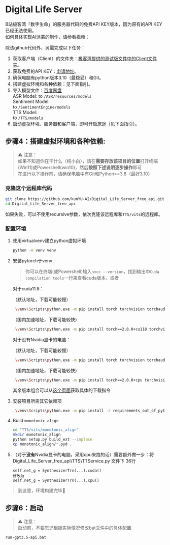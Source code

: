 # Digital Life Server
B站极客湾「数字生命」的服务器代码的免费API KEY版本，因为原有的API KEY已经无法使用。  
如何具体实现AI派蒙的制作，请参看视频：[]()

除该github代码外，另需完成以下任务：
1. 获取客户端（Client）的文件夹：[极客湾提供的测试版文件中的Client文件夹](https://www.123pan.com/s/MjA7Vv-m82i.html)。
2. 获取免费的API KEY：[申请地址](https://github.com/chatanywhere/GPT_API_free)。
3. 确保电脑有python版本3.10（最稳妥）和Git。
4. 搭建虚拟环境和各种依赖：见下面指引。
5. 导入模型文件：[百度网盘](https://pan.baidu.com/s/1EnHDPADNdhDl71x_DHeElg?pwd=75gr)  
   ASR Model:
   to `/ASR/resources/models`  
   Sentiment Model:  
   to `/SentimentEngine/models`  
   TTS Model:  
   to `/TTS/models`
6. 启动虚拟环境、服务器和客户端，即可开启旅途（见下面指引）。

## 步骤4：搭建虚拟环境和各种依赖:
> ⚠ 注意：  
> 如果不知道你在干什么（纯小白），请在**需要存放该项目的位置**打开终端(Win11)或Powershell(win10)，然后**按照下述说明逐步操作**即可  
> 在进行以下操作前，请确保电脑中有Git和Python>=3.8（最好3.10）

### 克隆这个远程库代码
```bash
git clone https://github.com/kunYU-AI/Digital_Life_Server_free_api.git --recursive
cd Digital_Life_Server_free_api
```
如果失败，可以不使用recursive参数，依次克隆该远程库和`TTS/vits`的远程库。

### 配置环境
1. 使用virtualvenv建立python虚拟环境
   ```bash
   python -m venv venv
   ```
2. 安装pytorch于venv

   > 你可以在终端(或Powershell)输入`nvcc --version`，找到输出中`Cuda compilation tools`一行来查看cuda版本。或者

   对于cuda11.8： 

   （默认地址，下载可能较慢）
   ```bash
   .\venv\Scripts\python.exe -m pip install torch torchvision torchaudio --index-url https://download.pytorch.org/whl/cu118
   ```
   （国内加速地址，下载可能较快）
   ```bash
   .\venv\Scripts\python.exe -m pip install torch==2.0.0+cu118 torchvision torchaudio -f https://mirror.sjtu.edu.cn/pytorch-wheels/torch_stable.html
   ```

   对于没有Nvidia显卡的电脑：

   （默认地址，下载可能较慢）
   ```bash
   .\venv\Scripts\python.exe -m pip install torch torchvision torchaudio
   ```
   （国内加速地址，下载可能较快）
   ```bash
   .\venv\Scripts\python.exe -m pip install torch==2.0.0+cpu torchvision torchaudio -f https://mirror.sjtu.edu.cn/pytorch-wheels/torch_stable.html

   ```
   其余版本组合可以从[这个页面](https://pytorch.org/get-started/locally)获取具体的下载指令  
3. 安装项目所需其它依赖项
   ```bash
   .\venv\Scripts\python.exe -m pip install -r requirements_out_of_pytorch.txt -i https://pypi.tuna.tsinghua.edu.cn/simple
   ```
4. Build `monotonic_align`
   ```bash
   cd "TTS/vits/monotonic_align"
   mkdir monotonic_align
   python setup.py build_ext --inplace
   cp monotonic_align/*.pyd .
   ```
5. （对于**没有**Nvidia显卡的电脑，采用cpu来跑的话）需要额外做一步：将Digital_Life_Server_free_api\TTS\TTService.py 文件下 36行

   ```
   self.net_g = SynthesizerTrn(...).cuda()
   修改为
   self.net_g = SynthesizerTrn(...).cpu()
   ```
> 到这里，环境构建完毕🥰

## 步骤6：启动
> ⚠ 注意：  
> 启动前，不要忘记根据实际情况修改bat文件中的具体配置
```bash
run-gpt3.5-api.bat
```